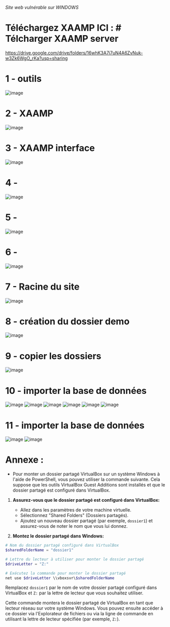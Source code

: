 
*Site web vulnérable sur WINDOWS*
# Téléchargez XAAMP ICI : # Télcharger XAAMP server

https://drive.google.com/drive/folders/16whK3A7i7uN4A6ZvNuk-w3Zk6WgO_rKa?usp=sharing

# 1 - outils
![image](https://github.com/hrhouma/securite-logiciels-applications/assets/10111526/7d37db99-eb5a-48d0-b374-6c9e550b98fd)

# 2 - XAAMP
![image](https://github.com/hrhouma/securite-logiciels-applications/assets/10111526/c3793813-f692-47d3-ac9d-b5e1a7afc49b)

# 3 - XAAMP interface
![image](https://github.com/hrhouma/securite-logiciels-applications/assets/10111526/7f304a02-ddfd-4df4-ab72-02ddbbfdafab)

# 4 -
![image](https://github.com/hrhouma/securite-logiciels-applications/assets/10111526/af721017-0b59-44df-a153-77f2057eedaf)

# 5 -
![image](https://github.com/hrhouma/securite-logiciels-applications/assets/10111526/885abee0-de77-4751-9665-7d59c5bd96eb)

# 6 -
![image](https://github.com/hrhouma/securite-logiciels-applications/assets/10111526/827ef920-3524-449d-a070-e3fe61326930)

# 7 - Racine du site
![image](https://github.com/hrhouma/securite-logiciels-applications/assets/10111526/c7b4888a-0ffe-44af-9b2f-aa50f4a44826)


# 8 - création du dossier demo
![image](https://github.com/hrhouma/securite-logiciels-applications/assets/10111526/e242e421-9cc8-4878-a187-bd7f6b41289d)

# 9 - copier les dossiers
![image](https://github.com/hrhouma/securite-logiciels-applications/assets/10111526/e6720994-9446-4bc2-a8d3-9042bc3e3336)

# 10 - importer la base de données
![image](https://github.com/hrhouma/securite-logiciels-applications/assets/10111526/a426bc8c-1012-46b1-845b-476079304db4)
![image](https://github.com/hrhouma/securite-logiciels-applications/assets/10111526/b5750ffc-bdce-4db2-83bd-d12a7e6c1d86)
![image](https://github.com/hrhouma/securite-logiciels-applications/assets/10111526/2eeb675d-0594-49aa-b516-e1e4c3baf755)
![image](https://github.com/hrhouma/securite-logiciels-applications/assets/10111526/00b61d53-27cd-4374-a1aa-ece2768dea79)
![image](https://github.com/hrhouma/securite-logiciels-applications/assets/10111526/fdcf6b21-11d4-4b06-9838-2d520ad887e9)
![image](https://github.com/hrhouma/securite-logiciels-applications/assets/10111526/aaff37f0-70e3-4d5d-ad00-bda027376310)

# 11 - importer la base de données
![image](https://github.com/hrhouma/securite-logiciels-applications/assets/10111526/72728406-7718-45ed-b3ce-321252248ff0)
![image](https://github.com/hrhouma/securite-logiciels-applications/assets/10111526/130a8fe1-5b34-4e5f-9960-fcb9efb3adc3)




# Annexe :
- Pour monter un dossier partagé VirtualBox sur un système Windows à l'aide de PowerShell, vous pouvez utiliser la commande suivante. Cela suppose que les outils VirtualBox Guest Additions sont installés et que le dossier partagé est configuré dans VirtualBox.

1. **Assurez-vous que le dossier partagé est configuré dans VirtualBox:**
   - Allez dans les paramètres de votre machine virtuelle.
   - Sélectionnez "Shared Folders" (Dossiers partagés).
   - Ajoutez un nouveau dossier partagé (par exemple, `dossier1`) et assurez-vous de noter le nom que vous lui donnez.

2. **Montez le dossier partagé dans Windows:**

```powershell
# Nom du dossier partagé configuré dans VirtualBox
$sharedFolderName = "dossier1"

# Lettre du lecteur à utiliser pour monter le dossier partagé
$driveLetter = "Z:"

# Exécutez la commande pour monter le dossier partagé
net use $driveLetter \\vboxsvr\$sharedFolderName
```

Remplacez `dossier1` par le nom de votre dossier partagé configuré dans VirtualBox et `Z:` par la lettre de lecteur que vous souhaitez utiliser.

Cette commande montera le dossier partagé de VirtualBox en tant que lecteur réseau sur votre système Windows. Vous pouvez ensuite accéder à ce dossier via l'Explorateur de fichiers ou via la ligne de commande en utilisant la lettre de lecteur spécifiée (par exemple, `Z:`).




